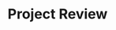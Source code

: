 ---
layout: category
title: "Project Review"
permalink: '/categories/Project Review'
hide-in-nav: true
---